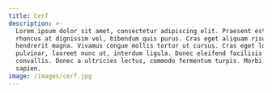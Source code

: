 ```yaml
---
title: Cerf
description: >-
  Lorem ipsum dolor sit amet, consectetur adipiscing elit. Praesent est lectus,
  rhoncus at dignissim vel, bibendum quis purus. Cras eget aliquam risus, eu
  hendrerit magna. Vivamus congue mollis tortor ut cursus. Cras eget lorem
  pulvinar, laoreet nunc ut, interdum ligula. Donec eleifend facilisis dui eu
  convallis. Donec a ultricies lectus, commodo fermentum turpis. Morbi in eros
  sapien.
image: /images/cerf.jpg
---
```


